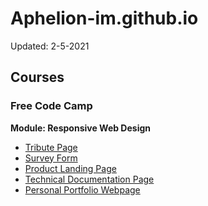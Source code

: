 # Aphelion-im.github.io
Updated: 2-5-2021


## Courses

### Free Code Camp
__Module: Responsive Web Design__
* [Tribute Page](https://amdegroot.nl/cursus/fcc/responsive-web-design/tribute-page/index.html)
* [Survey Form](https://amdegroot.nl/cursus/fcc/responsive-web-design/survey-form/index.html)
* [Product Landing Page](https://amdegroot.nl/cursus/fcc/responsive-web-design/xxx/index.html)
* [Technical Documentation Page](https://amdegroot.nl/cursus/fcc/responsive-web-design/xxx/index.html)
* [Personal Portfolio Webpage](https://amdegroot.nl/cursus/fcc/responsive-web-design/xxx/index.html)